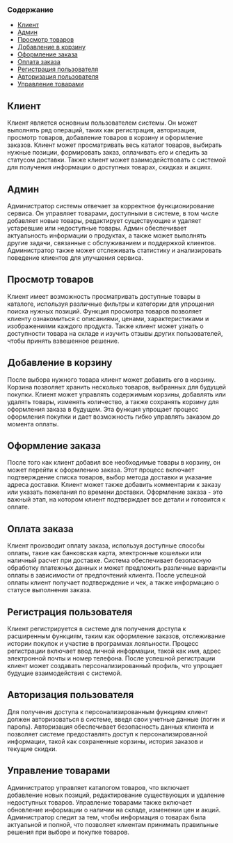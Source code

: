 ### Содержание

- [Клиент](#клиент)
- [Админ](#админ)
- [Просмотр товаров](#просмотр-товаров)
- [Добавление в корзину](#добавление-в-корзину)
- [Оформление заказа](#оформление-заказа)
- [Оплата заказа](#оплата-заказа)
- [Регистрация пользователя](#регистрация-пользователя)
- [Авторизация пользователя](#авторизация-пользователя)
- [Управление товарами](#управление-товарами)

## Клиент
Клиент является основным пользователем системы. Он может выполнять ряд операций, таких как регистрация, авторизация, просмотр товаров, добавление товаров в корзину и оформление заказов. Клиент может просматривать весь каталог товаров, выбирать нужные позиции, формировать заказ, оплачивать его и следить за статусом доставки. Также клиент может взаимодействовать с системой для получения информации о доступных товарах, скидках и акциях.

## Админ
Администратор системы отвечает за корректное функционирование сервиса. Он управляет товарами, доступными в системе, в том числе добавляет новые товары, редактирует существующие и удаляет устаревшие или недоступные товары. Админ обеспечивает актуальность информации о продуктах, а также может выполнять другие задачи, связанные с обслуживанием и поддержкой клиентов. Администратор также может отслеживать статистику и анализировать поведение клиентов для улучшения сервиса.

## Просмотр товаров
Клиент имеет возможность просматривать доступные товары в каталоге, используя различные фильтры и категории для упрощения поиска нужных позиций. Функция просмотра товаров позволяет клиенту ознакомиться с описаниями, ценами, характеристиками и изображениями каждого продукта. Также клиент может узнать о доступности товара на складе и изучить отзывы других пользователей, чтобы принять взвешенное решение.

## Добавление в корзину
После выбора нужного товара клиент может добавить его в корзину. Корзина позволяет хранить несколько товаров, выбранных для будущей покупки. Клиент может управлять содержимым корзины, добавлять или удалять товары, изменять количество, а также сохранять корзину для оформления заказа в будущем. Эта функция упрощает процесс оформления покупки и дает возможность гибко управлять заказом до момента оплаты.

## Оформление заказа
После того как клиент добавил все необходимые товары в корзину, он может перейти к оформлению заказа. Этот процесс включает подтверждение списка товаров, выбор метода доставки и указание адреса доставки. Клиент может также добавить комментарии к заказу или указать пожелания по времени доставки. Оформление заказа - это важный этап, на котором клиент подтверждает все детали и готовится к оплате.

## Оплата заказа
Клиент производит оплату заказа, используя доступные способы оплаты, такие как банковская карта, электронные кошельки или наличный расчет при доставке. Система обеспечивает безопасную обработку платежных данных и может предложить различные варианты оплаты в зависимости от предпочтений клиента. После успешной оплаты клиент получает подтверждение и чек, а также информацию о статусе выполнения заказа.

## Регистрация пользователя
Клиент регистрируется в системе для получения доступа к расширенным функциям, таким как оформление заказов, отслеживание истории покупок и участие в программах лояльности. Процесс регистрации включает ввод личной информации, такой как имя, адрес электронной почты и номер телефона. После успешной регистрации клиент может создавать персонализированный профиль, что упрощает будущие взаимодействия с системой.

## Авторизация пользователя
Для получения доступа к персонализированным функциям клиент должен авторизоваться в системе, введя свои учетные данные (логин и пароль). Авторизация обеспечивает безопасность данных клиента и позволяет системе предоставлять доступ к персонализированной информации, такой как сохраненные корзины, история заказов и текущие скидки.

## Управление товарами
Администратор управляет каталогом товаров, что включает добавление новых позиций, редактирование существующих и удаление недоступных товаров. Управление товарами также включает обновление информации о наличии на складе, изменении цен и акций. Администратор следит за тем, чтобы информация о товарах была актуальной и полной, что позволяет клиентам принимать правильные решения при выборе и покупке товаров.
